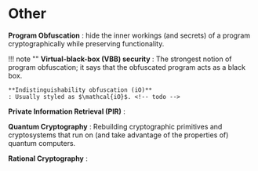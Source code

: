 # Other

**Program Obfuscation**
: hide the inner workings (and secrets) of a program cryptographically while preserving functionality. 

!!! note ""
    **Virtual-black-box (VBB) security**
    : The strongest notion of program obfuscation; it says that the obfuscated program acts as a black box. <!-- is there an impossibility result for this? -->

    **Indistinguishability obfuscation (iO)**
    : Usually styled as $\mathcal{iO}$. <!-- todo -->

**Private Information Retrieval (PIR)**
: 
<!-- Weaker version of 1-out-of-$n$ OT -->

**Quantum Cryptography**
: Rebuilding cryptographic primitives and cryptosystems that run on (and take advantage of the properties of) quantum computers.

**Rational Cryptography**
: 
